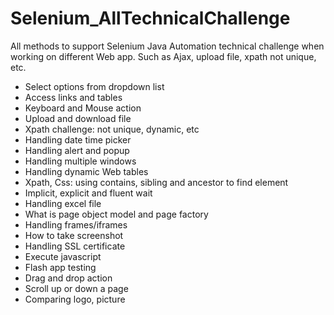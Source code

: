 # Selenium_AllTechnicalChallenge
All methods to support Selenium Java Automation technical challenge when working on different Web app. Such as Ajax, upload file, xpath not unique, etc.
- Select options from dropdown list
- Access links and tables
- Keyboard and Mouse action
- Upload and download file
- Xpath challenge: not unique, dynamic, etc
- Handling date time picker
- Handling alert and popup
- Handling multiple windows
- Handling dynamic Web tables
- Xpath, Css: using contains, sibling and ancestor to find element
- Implicit, explicit and fluent wait
- Handling excel file
- What is page object model and page factory
- Handling frames/iframes
- How to take screenshot
- Handling SSL certificate 
- Execute javascript
- Flash app testing
- Drag and drop action
- Scroll up or down a page
- Comparing logo, picture 

